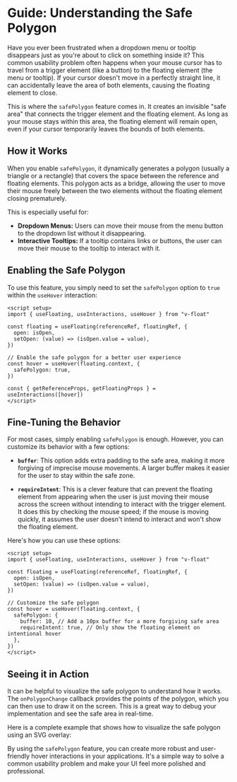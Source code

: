 # Guide: Understanding the Safe Polygon

Have you ever been frustrated when a dropdown menu or tooltip disappears just as you're about to click on something inside it? This common usability problem often happens when your mouse cursor has to travel from a trigger element (like a button) to the floating element (the menu or tooltip). If your cursor doesn't move in a perfectly straight line, it can accidentally leave the area of both elements, causing the floating element to close.

This is where the `safePolygon` feature comes in. It creates an invisible "safe area" that connects the trigger element and the floating element. As long as your mouse stays within this area, the floating element will remain open, even if your cursor temporarily leaves the bounds of both elements.

## How it Works

When you enable `safePolygon`, it dynamically generates a polygon (usually a triangle or a rectangle) that covers the space between the reference and floating elements. This polygon acts as a bridge, allowing the user to move their mouse freely between the two elements without the floating element closing prematurely.

This is especially useful for:

- **Dropdown Menus:** Users can move their mouse from the menu button to the dropdown list without it disappearing.
- **Interactive Tooltips:** If a tooltip contains links or buttons, the user can move their mouse to the tooltip to interact with it.

## Enabling the Safe Polygon

To use this feature, you simply need to set the `safePolygon` option to `true` within the `useHover` interaction:

```vue
<script setup>
import { useFloating, useInteractions, useHover } from "v-float"

const floating = useFloating(referenceRef, floatingRef, {
  open: isOpen,
  setOpen: (value) => (isOpen.value = value),
})

// Enable the safe polygon for a better user experience
const hover = useHover(floating.context, {
  safePolygon: true,
})

const { getReferenceProps, getFloatingProps } = useInteractions([hover])
</script>
```

## Fine-Tuning the Behavior

For most cases, simply enabling `safePolygon` is enough. However, you can customize its behavior with a few options:

- **`buffer`**: This option adds extra padding to the safe area, making it more forgiving of imprecise mouse movements. A larger buffer makes it easier for the user to stay within the safe zone.

- **`requireIntent`**: This is a clever feature that can prevent the floating element from appearing when the user is just moving their mouse across the screen without intending to interact with the trigger element. It does this by checking the mouse speed; if the mouse is moving quickly, it assumes the user doesn't intend to interact and won't show the floating element.

Here's how you can use these options:

```vue
<script setup>
import { useFloating, useInteractions, useHover } from "v-float"

const floating = useFloating(referenceRef, floatingRef, {
  open: isOpen,
  setOpen: (value) => (isOpen.value = value),
})

// Customize the safe polygon
const hover = useHover(floating.context, {
  safePolygon: {
    buffer: 10, // Add a 10px buffer for a more forgiving safe area
    requireIntent: true, // Only show the floating element on intentional hover
  },
})
</script>
```

## Seeing it in Action

It can be helpful to visualize the safe polygon to understand how it works. The `onPolygonChange` callback provides the points of the polygon, which you can then use to draw it on the screen. This is a great way to debug your implementation and see the safe area in real-time.

Here is a complete example that shows how to visualize the safe polygon using an SVG overlay:

<demo src="../demos/safe-polygon/SafePolygonDemo.vue" />

By using the `safePolygon` feature, you can create more robust and user-friendly hover interactions in your applications. It's a simple way to solve a common usability problem and make your UI feel more polished and professional.
